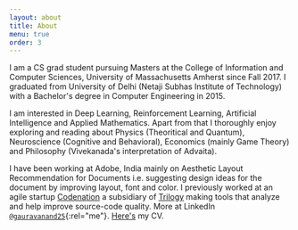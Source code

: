 ```yaml
---
layout: about
title: About
menu: true
order: 3
---
```


I am a CS grad student pursuing Masters at the College of Information and Computer Sciences, University of Massachusetts Amherst since Fall 2017. I graduated from University of Delhi (Netaji Subhas Institute of Technology) with a Bachelor's degree in Computer Engineering in 2015.

I am interested in Deep Learning, Reinforcement Learning, Artificial Intelligence and Applied Mathematics. Apart from that I thoroughly enjoy exploring and reading about Physics (Theoritical and Quantum), Neuroscience (Cognitive and Behavioral), Economics (mainly Game Theory) and Philosophy (Vivekanada's interpretation of Advaita).

I have been working at Adobe, India mainly on Aesthetic Layout Recommendation for Documents i.e. suggesting design ideas for the document by improving layout, font and color. I previously worked at an agile startup [Codenation] a subsidiary of [Trilogy] making tools that analyze and help improve source-code quality. More at LinkedIn [`@gauravanand25`](https://in.linkedin.com/in/gauravanand25){:rel="me"}. [Here's] my CV.

[Codenation]: http://codenation.co.in/
[Trilogy]: https://en.wikipedia.org/wiki/Trilogy_(company)
[Here's]: https://gauravanand25.github.io/cv.html
